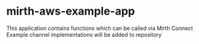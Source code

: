 # mirth-aws-example-app
This application contains functions which can be called via Mirth Connect
Example channel implementations will be added to repository
